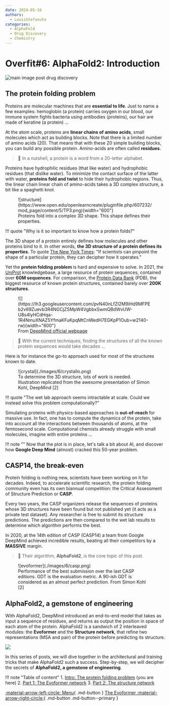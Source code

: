 ```yaml
---
date: 2024-05-16
authors:
  - LouisStefanuto
categories:
  - AlphaFold
  - Drug Discovery
  - Chemistry
---
```


# **Overfit#6:** AlphaFold2: Introduction

![main image post drug discovery](./images/6/main.jpg)

<!-- more -->

## The protein folding problem

Proteins are molecular machines that are **essential to life**. Just to name a few examples: hemoglobin (a protein) carries oxygen in our blood, our immune system fights bacteria using antibodies (proteins), our hair are made of keratine (a protein) ...

At the atom scale, proteins are **linear chains of amino acids**, small molecules which act as building blocks. Note that there is a limited number of amino acids (20). That means that with these 20 simple building blocks, you can build any possible protein. Amino-acids are often called **residues**.

> 🧬 In a nutshell, a protein is a word from a 20-letter alphabet.

Proteins have hydrophilic residues (that like water) and hydrophobic residues (that dislike water). To minimize the contact surface of the latter with water, **proteins fold and twist** to hide their hydrophobic regions. Thus, the linear chain linear chain of amino-acids takes a 3D complex structure, a bit like a spaghetti knot.

<figure markdown>
![structure](https://www.open.edu/openlearncreate/pluginfile.php/607232/mod_page/content/5/TP3.png){width="600"}
<figcaption>Proteins fold into a complex 3D shape. This shape defines their properties.</figcaption>
</figure>

!!! quote "Why is it so important to know how a protein folds?"

The 3D shape of a protein entirely defines how molecules and other proteins bind to it. In other words, **the 3D structure of a protein defines its properties**. To quote [The New York Times](https://www.nytimes.com/2022/07/28/science/ai-deepmind-proteins.html): "If scientists can pinpoint the shape of a particular protein, they can decipher how it operates."

Yet the **protein folding problem** is hard and expensive to solve. In 2021, the [UniProt](https://www.uniprot.org) knowledgebase, a large resource of protein sequences, contained over **60M sequences**. For comparison, the [Protein Data Bank](https://www.rcsb.org) (PDB), the biggest resource of known protein structures, contained barely over **200K structures**.

<figure markdown>
![](https://lh3.googleusercontent.com/pvN40nLfZI2M9iHd9MFPEb2v69Zuevb3R4NGCjZSMpW4VgbbxSwmQBdWvUW-U8s4lyHCdHqa-1R4NmuXNAZ5YfmaKFuKpqMtCnWedH7EGKpP1Oub=w2140-rw){width="600"}
<figcaption>From <a href="https://deepmind.google/technologies/alphafold/">DeepMind official webpage</a></figcaption>
</figure>

> 🤯 With the current techniques, finding the structures of all the known protein sequences would take decades ...

Here is for instance the go-to approach used for most of the structures known to date.

<figure markdown>
![crystal](./images/6/crystallo.png)
<figcaption>To determine the 3D structure, lots of work is needed.<br>Illustration replicated from the awesome presentation of Simon Kohl, DeepMind [2]</figcaption>
</figure>

!!! quote "The wet lab approach seems intractable at scale. Could we instead solve this problem computationally?"

Simulating proteins with physics-based approaches is **out-of-reach** for massive use. In fact, one has to compute the dynamics of the protein, take into account all the interactions between thousands of atoms, at the femtosecond scale. Computational chemists already struggle with small molecules, imagine with entire proteins ...

!!! note ""
    Now that the plot is in place, let's talk a bit about AI, and discover how **Google Deep Mind** (almost) cracked this 50-year problem.

## CASP14, the break-even

Protein folding is nothing new, scientists have been working on it for decades. Indeed, to accelerate scientific research, the protein folding community even has its own biannual competition: the Critical Assessment of Structure Prediction or **CASP**.

Every two years, the CASP organizers release the sequences of proteins whose 3D structures have been found but not published yet (it acts as a private test dataset). Any researcher is free to submit its structure predictions. The predictions are then compared to the wet lab results to determine which algorithm performs the best.

In 2020, at the 14th edition of CASP (CASP14) a team from Google DeepMind achieved incredible results, beating all their competitors by a **MASSIVE** margin.

> 🌟 Their algorithm, **AlphaFold2**, is the core topic of this post.

<figure markdown>
![evoformer](./images/6/casp.png)
<figcaption>Performance of the best submission over the last CASP editions. GDT is the evaluation metric. A 90-ish GDT is considered as an almost perfect prediction. From Simon Kohl [2]</figcaption>
</figure>

## AlphaFold2, a gemstone of engineering

With AlphaFold2, DeepMind introduced an end-to-end model that takes as input a sequence of residues, and returns as output the position in space of each atom of the protein. AlphaFold2 is a sandwich of 2 interleaved modules: the **Evoformer** and the **Structure network**, that refine two representations (MSA and pair) of the protein before predicting its structure.

![](https://borisburkov.net/static/aaf883e0fa115ba6ac38a9771251c69a/f4fee/AF2_bird_eye_view.webp)

In this series of posts, we will dive together in the architectural and training tricks that make AlphaFold2 such a success. Step-by-step, we will decipher the secrets of **AlphaFold2, a gemstone of engineering**.

!!! note "Table of content"
    1. [Intro: The protein folding problem](./06_alphafold2_part1.md) (you are here)
    2. [Part 1: The Evoformer network](./07_alphafold2_part2.md)
    3. [Part 2: The structure network](./08_alphafold2_part3.md)

[:material-arrow-left-circle: Menu](../index.md){ .md-button }
[The Evoformer :material-arrow-right-circle:](./07_alphafold2_part2.md){ .md-button .md-button--primary }

[^1]: Jumper, J., Evans, R., Pritzel, A. et al. Highly accurate protein structure prediction with AlphaFold. Nature 596, 583–589 (2021). <https://doi.org/10.1038/s41586-021-03819-2>
[^2]: Heidelberg AI Talk 5th of May 2022 | Highly Accurate Protein Structure Prediction with AlphaFold | Simon Kohl, DeepMind. <https://www.youtube.com/watch?v=tTN0MM2CQLU>
[^3]: DeepMind website, AlphaFold technology: <https://deepmind.google/technologies/alphafold/>
[^4]: Picture: from S. Bittrich & al., Structural relevance scoring identies the most informative entries of a contact map. <https://www.researchgate.net/publication/337787176_StructureDistiller_Structural_relevance_scoring_identifies_the_most_informative_entries_of_a_contact_map>
[^5]: Supplementary Information for: Highly accurate protein structure prediction with AlphaFold: <https://static-content.springer.com/esm/art%3A10.1038%2Fs41586-021-03819-2/MediaObjects/41586_2021_3819_MOESM1_ESM.pdf>
